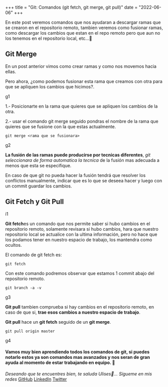 +++
title = "Git: Comandos (git fetch, git merge, git pull)"
date = "2022-06-06"
+++

En este post veremos comandos que nos ayudaran a descargar ramas que se crearon en el repositorio remoto, tambien veremos como fusionar ramas, como descargar los cambios que estan en el repo remoto pero que aun no los tenemos en el repositorio local, etc...🐤

<!--more-->

## Git Merge

En un post anterior vimos como crear ramas y como nos movemos hacia ellas.

Pero ahora, ¿como podemos fusionar esta rama que creamos con otra para que se apliquen los cambios que hicimos?.

g1

1.- Posicionarte en la rama que quieres que se apliquen los cambios de la otra.

2.- usar el comando git merge seguido pondras el nombre de la rama que quieres que se fusione con la que estas actualmente.

```
git merge <rama que se fusionara>
```

g2

**La fusión de las ramas puede producirse por tecnicas diferentes**, *git seleccionara de forma automatica la tecnica* de la fusión mas adecuada a menos que esta se especifique.

En caso de que git no pueda hacer la fusión tendrá que resolver los conflictos manualmente, indicar que es lo que se deseea hacer y luego con un commit guardar los cambios.

## Git Fetch y Git Pull 

i1

**Git fetch**es un comando que nos permite saber si hubo cambios en el repositorio remoto, solamente revisara si hubo cambios, hara que nuestro repositorio local se actualice con la ultima información, pero no hace que los podamos tener en nuestro espacio de trabajo, los mantendra como ocultos.

El comando de git fetch es:
```
git fetch
```

Con este comando podremos observar que estamos 1 commit abajo del repositorio remoto.

```
git branch -a -v
```

g3

**Git pull** tambien comprueba si hay cambios en el repositorio remoto, en caso de que si, **trae esos cambios a nuestro espacio de trabajo**.

**Git pull** hace un **git fetch** seguido de un **git merge**.

```
git pull origin master
```
g4

#### Vamos muy bien aprendiendo todos los comandos de git, si puedes notarlo estos ya son comandos mas avanzados y nos seran de gran ayuda al momento de estar trabajando en equipo. 🚀

*Deseando que te encuentres bien, te saluda Ulises🤵...*
*Sígueme en mis redes*
[GitHub](https://github.com/UlisesOrnelasR)
[LinkedIn](https://www.linkedin.com/in/ulises-ornelas/)
[Twitter](https://twitter.com/UlisesOrnelass)

